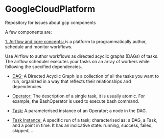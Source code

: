 # GoogleCloudPlatform
Repository for issues about gcp components


A few components are:

[1. Airflow and core concepts: ](https://airflow.apache.org/) is a platform to programmatically author, schedule and monitor workflows.

Use Airflow to author workflows as directed acyclic graphs (DAGs) of tasks. The airflow scheduler executes your tasks on an array of workers while following the specified dependencies.

   - [DAG:](https://airflow.apache.org/concepts.html#dags) A Directed Acyclic Graph is a collection of all the tasks you want to run, organized in a way that reflects their relationships and dependencies.
   
   - [Operator:](https://airflow.apache.org/concepts.html#operators) The description of a single task, it is usually atomic. For example, the BashOperator is used to execute bash command.

   - [Task:](https://airflow.apache.org/concepts.html#tasks) A parameterised instance of an Operator; a node in the DAG.

   - [Task Instance:](https://airflow.apache.org/concepts.html#task-instances) A specific run of a task; characterised as: a DAG, a Task, and a point in time. It has an indicative state: running, success, failed, skipped, ...
